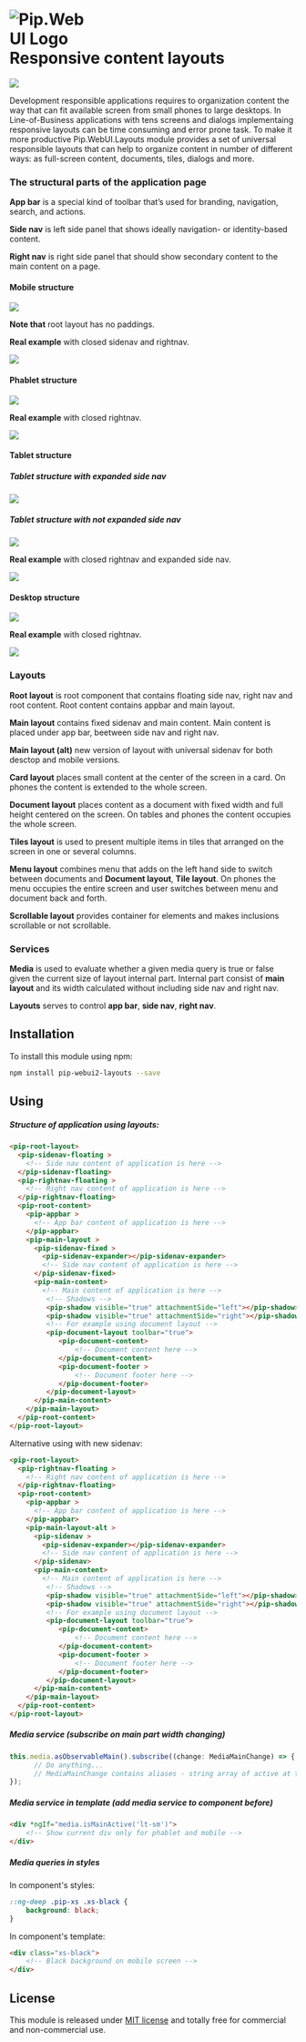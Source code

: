 # <img src="https://github.com/pip-webui/pip-webui/raw/master/doc/Logo.png" alt="Pip.WebUI Logo" style="max-width:30%"> <br/> Responsive content layouts

![](https://img.shields.io/badge/license-MIT-blue.svg)

Development responsible applications requires to organization content the way that can fit available screen from small phones to large desktops. In Line-of-Business applications with tens screens and dialogs implementaing responsive layouts can be time consuming and error prone task. To make it more productive Pip.WebUI.Layouts module provides a set of universal responsible layouts that can help to organize content in number of different ways: as full-screen content, documents, tiles, dialogs and more.

### The structural parts of the application page

**App bar** is a special kind of toolbar that’s used for branding, navigation, search, and actions.

**Side nav** is left side panel that shows ideally navigation- or identity-based content. 

**Right nav** is right side panel that should show secondary content to the main content on a page.

#### Mobile structure

<a href="https://github.com/pip-webui2/pip-webui2-layouts/raw/master/doc/images/mobile_layout.png" style="display: block">
    <img src="https://github.com/pip-webui2/pip-webui2-layouts/raw/master/doc/images/mobile_layout.png"/>
</a>

**Note that** root layout has no paddings.

**Real example** with closed sidenav and rightnav.

<a href="https://github.com/pip-webui2/pip-webui2-layouts/raw/master/doc/images/mobile_layout_screenshot.png" style="display: block; max-width: 512px">
    <img src="https://github.com/pip-webui2/pip-webui2-layouts/raw/master/doc/images/mobile_layout_screenshot.png"/>
</a>

#### Phablet structure

<a href="https://github.com/pip-webui2/pip-webui2-layouts/raw/master/doc/images/fablet_layout.png" style="display: block">
    <img src="https://github.com/pip-webui2/pip-webui2-layouts/raw/master/doc/images/fablet_layout.png"/>
</a>

**Real example** with closed rightnav.

<a href="https://github.com/pip-webui2/pip-webui2-layouts/raw/master/doc/images/fablet_layout_screenshot.png" style="display: block; max-width: 700px">
    <img src="https://github.com/pip-webui2/pip-webui2-layouts/raw/master/doc/images/fablet_layout_screenshot.png"/>
</a>

#### Tablet structure

##### Tablet structure with expanded side nav

<a href="https://github.com/pip-webui2/pip-webui2-layouts/raw/master/doc/images/tablet_layout_opened.png" style="display: block">
    <img src="https://github.com/pip-webui2/pip-webui2-layouts/raw/master/doc/images/tablet_layout_opened.png"/>
</a>

##### Tablet structure with not expanded side nav

<a href="https://github.com/pip-webui2/pip-webui2-layouts/raw/master/doc/images/tablet_layout_closed.png" style="display: block">
    <img src="https://github.com/pip-webui2/pip-webui2-layouts/raw/master/doc/images/tablet_layout_closed.png"/>
</a>

**Real example** with closed rightnav and expanded side nav.

<a href="https://github.com/pip-webui2/pip-webui2-layouts/raw/master/doc/images/tablet_layout_opened_screenshot.png" style="display: block; max-width: 1000px">
    <img src="https://github.com/pip-webui2/pip-webui2-layouts/raw/master/doc/images/tablet_layout_opened_screenshot.png"/>
</a>

#### Desktop structure

<a href="https://github.com/pip-webui2/pip-webui2-layouts/raw/master/doc/images/desktop_layout.png" style="display: block">
    <img src="https://github.com/pip-webui2/pip-webui2-layouts/raw/master/doc/images/desktop_layout.png"/>
</a>

**Real example** with closed rightnav.

<a href="https://github.com/pip-webui2/pip-webui2-layouts/raw/master/doc/images/desktop_layout_screenshot.png" style="display: block;">
    <img src="https://github.com/pip-webui2/pip-webui2-layouts/raw/master/doc/images/desktop_layout_screenshot.png"/>
</a>

### Layouts

**Root layout** is root component that contains floating side nav, right nav and root content. Root content contains appbar and main layout.

**Main layout** contains fixed sidenav and main content. Main content is placed under app bar, beetween side nav and right nav.

**Main layout (alt)** new version of layout with universal sidenav for both desctop and mobile versions.

**Card layout** places small content at the center of the screen in a card. On phones the content is extended to the whole screen.

**Document layout** places content as a document with fixed width and full height centered on the screen. On tables and phones the content occupies the whole screen.

**Tiles layout** is used to present multiple items in tiles that arranged on the screen in one or several columns.

**Menu layout** combines menu that adds on the left hand side to switch between documents and **Document layout**, **Tile layout**. On phones the menu occupies the entire screen and user switches between menu and document back and forth. 

**Scrollable layout** provides container for elements and makes inclusions scrollable or not scrollable.

### Services

**Media** is used to evaluate whether a given media query is true or false given the current size of layout internal part. 
Internal part consist of **main layout** and its width calculated without including side nav and right nav.

**Layouts** serves to control **app bar**, **side nav**, **right nav**.

## Installation

To install this module using npm:

```bash
npm install pip-webui2-layouts --save
```

## Using

##### Structure of application using layouts:

```html
<pip-root-layout>
  <pip-sidenav-floating >
    <!-- Side nav content of application is here -->
  </pip-sidenav-floating>
  <pip-rightnav-floating >
    <!-- Right nav content of application is here -->
  </pip-rightnav-floating>
  <pip-root-content>
    <pip-appbar >
      <!-- App bar content of application is here -->
    </pip-appbar>
    <pip-main-layout >
      <pip-sidenav-fixed >
        <pip-sidenav-expander></pip-sidenav-expander>
        <!-- Side nav content of application is here -->
      </pip-sidenav-fixed>
      <pip-main-content>
        <!-- Main content of application is here -->
         <!-- Shadows -->
         <pip-shadow visible="true" attachmentSide="left"></pip-shadow>
         <pip-shadow visible="true" attachmentSide="right"></pip-shadow>
         <!-- For example using document layout -->
         <pip-document-layout toolbar="true">
            <pip-document-content>
                <!-- Document content here -->
            </pip-document-content>
            <pip-document-footer >
                <!-- Document footer here -->
            </pip-document-footer>
         </pip-document-layout>
      </pip-main-content>
    </pip-main-layout>
  </pip-root-content>
</pip-root-layout>
```

Alternative using with new sidenav:

```html
<pip-root-layout>
  <pip-rightnav-floating >
    <!-- Right nav content of application is here -->
  </pip-rightnav-floating>
  <pip-root-content>
    <pip-appbar >
      <!-- App bar content of application is here -->
    </pip-appbar>
    <pip-main-layout-alt >
      <pip-sidenav >
        <pip-sidenav-expander></pip-sidenav-expander>
        <!-- Side nav content of application is here -->
      </pip-sidenav>
      <pip-main-content>
        <!-- Main content of application is here -->
         <!-- Shadows -->
         <pip-shadow visible="true" attachmentSide="left"></pip-shadow>
         <pip-shadow visible="true" attachmentSide="right"></pip-shadow>
         <!-- For example using document layout -->
         <pip-document-layout toolbar="true">
            <pip-document-content>
                <!-- Document content here -->
            </pip-document-content>
            <pip-document-footer >
                <!-- Document footer here -->
            </pip-document-footer>
         </pip-document-layout>
      </pip-main-content>
    </pip-main-layout>
  </pip-root-content>
</pip-root-layout>
```

##### Media service (subscribe on main part width changing)

```typescript
this.media.asObservableMain().subscribe((change: MediaMainChange) => {
      // Do anything...
      // MediaMainChange contains aliases - string array of active at this moment media query aliases
});
```

##### Media service in template (add media service to component before)

```html
<div *ngIf="media.isMainActive('lt-sm')">
    <!-- Show current div only for phablet and mobile -->
</div>
```

##### Media queries in styles

In component's styles:
```css
::ng-deep .pip-xs .xs-black {
    background: black;
}
```

In component's template:
```html
<div class="xs-black">
    <!-- Black background on mobile screen -->
</div>
```

## <a name="license"></a>License

This module is released under [MIT license](License) and totally free for commercial and non-commercial use.
